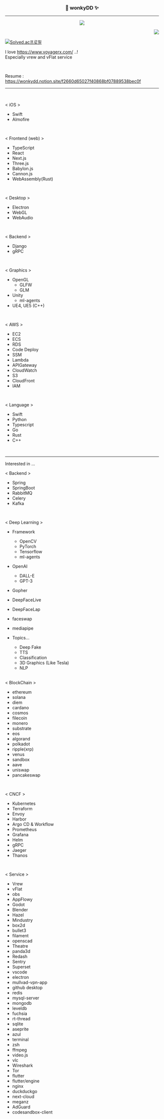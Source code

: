 

<div align="center">
  

  
  ### 🍰 wonkyDD ✨ 
  
  ---
  <!-- <a href="https://www.hanyang.ac.kr/"><img src="https://img.shields.io/badge/Hanyang Univ-004c86?style=flat-square&logo=Twitter&logoColor=white"/></a> -->
  <a href="https://velog.io/@wonkydd"><img src="https://img.shields.io/badge/wonkydd-3DDC84?style=flat-square&logo=Velog&logoColor=white"/></a>
  <!-- <a href="https://solved.ac/bekpshsc01"><img src="http://mazassumnida.wtf/api/mini/generate_badge?boj=bekpshsc01"/></a> -->


  <img align="right" src="https://github-readme-stats.vercel.app/api/top-langs/?username=wonkyDD&theme=dracula&exclude_repo=Computer-Science-Engineering&layout=compact&langs_count=10"/>
  <br>
 
</div>


[![Solved.ac프로필](http://mazassumnida.wtf/api/v2/generate_badge?boj=bekpshsc01)](https://solved.ac/bekpshsc01)
<!-- <div style="color: yellow"> asdf </div>-->


I love https://www.voyagerx.com/ ..!     
Especially vrew and vFlat service

<br>

Resume : https://wonkydd.notion.site/f2660d65027f40868bf07889538bec0f

---
<br>


< iOS >
- Swift
- Almofire

<br>


< Frontend (web) >
- TypeScript
- React
- Next.js
- Three.js
- Babylon.js
- Cannon.js
- WebAssembly(Rust)

<br>


< Desktop >
- Electron
- WebGL
- WebAudio

<br>


< Backend >
- Django
- gRPC

<br>


< Graphics >
- OpenGL
   - GLFW
   - GLM
- Unity
  - ml-agents
- UE4, UE5 (C++)

<br>


< AWS >
- EC2
- ECS
- RDS
- Code Deploy
- SSM
- Lambda
- APIGateway
- CloudWatch
- S3
- CloudFront
- IAM

<br>


< Language >
- Swift
- Python
- Typescript
- Go
- Rust
- C++

<br>


---

Interested in ...




< Backend >
- Spring
- SpringBoot
- RabbitMQ
- Celery
- Kafka

<br>

< Deep Learning >
- Framework
  - OpenCV
  - PyTorch
  - Tensorflow
  - ml-agents
- OpenAI
  - DALL-E
  - GPT-3
- Gopher
- DeepFaceLive
- DeepFaceLap
- faceswap
- mediapipe
- Topics...
  - Deep Fake
  - TTS
  - Classification
  - 3D Graphics (Like Tesla)
  - NLP
  
  
  <br>

< BlockChain >
- ethereum
- solana
- diem
- cardano
- cosmos
- filecoin
- monero
- substrate
- eos
- algorand
- polkadot
- ripple(xrp)
- venus
- sandbox
- aave
- uniswap
- pancakeswap

<br>


< CNCF >
- Kubernetes
- Terraform
- Envoy
- Harbor
- Argo CD & Workflow
- Prometheus
- Grafana
- Helm
- gRPC
- Jaeger
- Thanos


<br>


< Service >
- Vrew
- vFlat
- obs
- AppFlowy
- Godot
- Blender
- Hazel
- Mindustry
- box2d
- bullet3
- filament
- openscad
- Theatre
- panda3d
- Redash
- Sentry
- Superset
- vscode
- electron
- mullvad-vpn-app
- github desktop
- redis
- mysql-server
- mongodb
- leveldb
- fuchsia
- rt-thread
- sqlite
- aseprite
- azul
- terminal
- zsh
- ffmpeg
- video.js
- vlc
- Wireshark
- Tor
- flutter
- flutter/engine
- nginx
- duckduckgo
- next-cloud
- meganz
- AdGuard
- codesandbox-client



<br>

